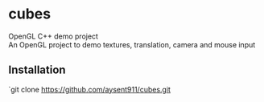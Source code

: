 # cubes
OpenGL C++ demo project  
An OpenGL project to demo textures, translation, camera and mouse input  
## Installation
`git clone https://github.com/aysent911/cubes.git

